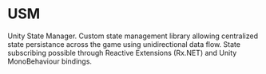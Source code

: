 # USM
Unity State Manager. Custom state management library allowing centralized state persistance across the game using unidirectional data flow. State subscribing possible through Reactive Extensions (Rx.NET) and Unity MonoBehaviour bindings.
